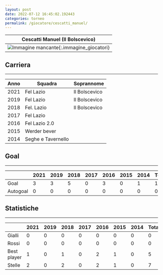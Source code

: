 ```yaml
---
layout: post
date: 2022-07-12 16:45:02.192443
categories: torneo
permalink: /giocatore/cescatti_manuel/
---
```

<link rel='stylesheets' href='./../assets/giocatori.css'>

| Cescatti Manuel (Il Bolscevico) |
|:-----:|
| ![Immagine mancante]('./../../assets/giocatori/cescatti_manuel.png){:.immagine_giocatori} |


## Carriera
----

|Anno|Squadra|Soprannome|
|:---:|---|---|
|2021|Fel Lazio|Il Bolscevico|
|2019|Fel Lazio|Il Bolscevico|
|2018|Fel. Lazio|Il Bolscevico|
|2017|Fel Lazio||
|2016|Fel Lazio 2.0||
|2015|Werder bever||
|2014|Seghe e Tavernello||


## Goal
----

| |2021|2019|2018|2017|2016|2015|2014| Totale |
|---|---|---|---|---|---|---|---|---|
|Goal|3|3|5|0|3|0|1|15|
|Autogoal|0|0|0|0|0|0|0|0|


## Statistiche
----

| |2021|2019|2018|2017|2016|2015|2014| Totale |
|---|---|---|---|---|---|---|---|---|
|Gialli|0|0|0|0|0|0|0|0|
|Rossi|0|0|0|0|0|0|0|0|
|Best player|1|0|1|0|2|1|0|5|
|Stelle|2|0|2|0|2|1|0|7|